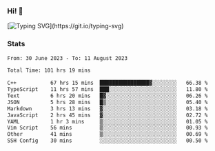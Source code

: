 ### Hi!  👋

[![Typing SVG](https://readme-typing-svg.herokuapp.com?font=Fira+Code&pause=1000&width=435&lines=Hello!+I'm+Texiwustion.)](https://git.io/typing-svg)

### Stats

<!--START_SECTION:waka-->

```txt
From: 30 June 2023 - To: 11 August 2023

Total Time: 101 hrs 19 mins

C++           67 hrs 15 mins  ████████████████▓░░░░░░░░   66.38 %
TypeScript    11 hrs 57 mins  ███░░░░░░░░░░░░░░░░░░░░░░   11.80 %
Text          6 hrs 20 mins   █▓░░░░░░░░░░░░░░░░░░░░░░░   06.26 %
JSON          5 hrs 28 mins   █▒░░░░░░░░░░░░░░░░░░░░░░░   05.40 %
Markdown      3 hrs 13 mins   ▓░░░░░░░░░░░░░░░░░░░░░░░░   03.18 %
JavaScript    2 hrs 45 mins   ▓░░░░░░░░░░░░░░░░░░░░░░░░   02.72 %
YAML          1 hr 3 mins     ▒░░░░░░░░░░░░░░░░░░░░░░░░   01.05 %
Vim Script    56 mins         ▒░░░░░░░░░░░░░░░░░░░░░░░░   00.93 %
Other         41 mins         ▒░░░░░░░░░░░░░░░░░░░░░░░░   00.69 %
SSH Config    30 mins         ░░░░░░░░░░░░░░░░░░░░░░░░░   00.50 %
```

<!--END_SECTION:waka-->
